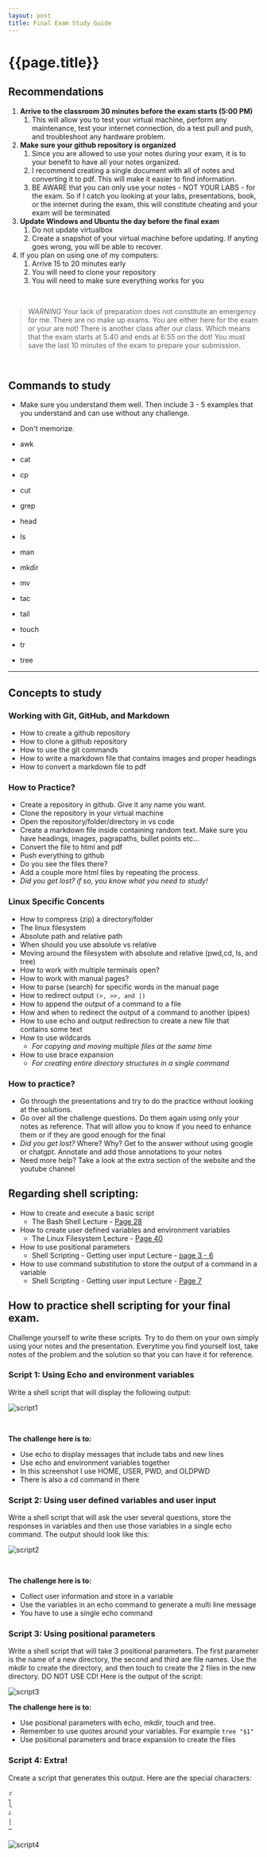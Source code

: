 ```yaml
---
layout: post
title: Final Exam Study Guide
---
```

# {{page.title}}

## Recommendations
1. **Arrive to the classroom 30 minutes before the exam starts (5:00 PM)**
   1. This will allow you to test your virtual machine, perform any maintenance, test your internet connection, do a test pull and push, and troubleshoot any hardware problem.
2. **Make sure your github repository is organized**
   1. Since you are allowed to use your notes during your exam, it is to your benefit to have all your notes organized.
   2. I recommend creating a single document with all of notes and converting it to pdf. This will make it easier to find information.
   3. BE AWARE that you can only use your notes - NOT YOUR LABS - for the exam. So if I catch you looking at your labs, presentations, book, or the internet during the exam, this will constitute cheating and your exam will be terminated
3. **Update Windows and Ubuntu the day before the final exam**
   1. Do not update virtualbox
   2. Create a snapshot of your virtual machine before updating. If anyting goes wrong, you will be able to recover.
4. If you plan on using one of my computers:
   1. Arrive 15 to 20 minutes early
   2. You will need to clone your repository
   3. You will need to make sure everything works for you

<br>

> *WARNING*
> Your lack of preparation does not constitute an emergency for me.
> There are no make up exams. You are either here for the exam or your are not!
> There is another class after our class. Which means that the exam starts at 5:40 and ends at 6:55 on the dot! You must save the last 10 minutes of the exam to prepare your submission. 


<br>

## Commands to study
* Make sure you understand them well. Then include 3 - 5 examples that you understand and can use without any challenge.
* Don't memorize. 

* awk
* cat 
* cp
* cut
* grep
* head
* ls
* man
* mkdir
* mv
* tac
* tail
* touch
* tr
* tree

<hr>

## Concepts to study

### Working with Git, GitHub, and Markdown
* How to create a github repository
* How to clone a github repository
* How to use the git commands
* How to write a markdown file that contains images and proper headings
* How to convert a markdown file to pdf

### How to Practice?
* Create a repository in github. Give it any name you want.
* Clone the repository in your virtual machine
* Open the repository/folder/directory in vs code
* Create a markdown file inside containing random text. Make sure you have headings, images, pagrapaths, bullet points etc...
* Convert the file to html and pdf
* Push everything to github
* Do you see the files there?
* Add a couple more html files by repeating the process.
* *Did you get lost? if so, you know what you need to study!*


### Linux Specific Concents
* How to compress (zip) a directory/folder
* The linux filesystem
* Absolute path and relative path
* When should you use absolute vs relative
* Moving around the filesystem with absolute and relative (pwd,cd, ls, and tree)
* How to work with multiple terminals open?
* How to work with manual pages?
* How to parse (search) for specific words in the manual page
* How to redirect output `(>, >>, and |) `
* How to append the output of a command to a file
* How and when to redirect the output of a command to another (pipes)
* How to use echo and output redirection to create a new file that contains some text
* How to use wildcards
    - *For copying and moving multiple files at the same time*
* How to use brace expansion
    - *For creating entire directory structures in a single command*

### How to practice? 
* Go through the presentations and try to do the practice without looking at the solutions. 
* Go over all the challenge questions. Do them again using only your notes as reference. That will allow you to know if you need to enhance them or if they are good enough for the final
* *Did you get lost?* Where? Why? Get to the answer without using google or chatgpt. Annotate and add those annotations to your notes
* Need more help? Take a look at the extra section of the website and the youtube channel


## Regarding shell scripting:
* How to create and execute a basic script
  * The Bash Shell Lecture - [Page 28](https://docs.google.com/presentation/d/e/2PACX-1vSMW_nt1pQzuvuV3HlZ-3gw9ObsRqnTVSPRW34tPB-cJ_iUgwuVr1iKY8MdWxh4_ctfRq9PDpXPMdif/pub?start=false&amp;loop=false&amp;delayms=3000&slide=id.g303e062ccc4_0_48)
* How to create user defined variables and environment variables
  * The Linux Filesystem Lecture - [Page 40](https://docs.google.com/presentation/d/e/2PACX-1vRzi-pHAUV4x_mqsbAiiAwTtIGZcXMauEIOUfiBySC4sPr0gszaQmebawSQaj0r2gCIv4r2Dam-fgT4/pub?start=false&loop=false&delayms=3000&slide=id.g2bb3152a1f7_0_0) 
* How to use positional parameters
  * Shell Scripting - Getting user input Lecture - [page 3 - 6](https://docs.google.com/presentation/d/e/2PACX-1vQuXFxgHJnHr6w-JbrAgeCvN3cyM7-zDIkYKQ_RcEI1wX-8VRJDb5lLOACZWqHk7ze-3af6nR3yxZ06/pub?start=false&loop=false&delayms=3000&slide=id.g1f3ca28ad3c_0_0)
* How to use command substitution to store the output of a command in a variable
  * Shell Scripting - Getting user input Lecture - [Page 7](https://docs.google.com/presentation/d/e/2PACX-1vQuXFxgHJnHr6w-JbrAgeCvN3cyM7-zDIkYKQ_RcEI1wX-8VRJDb5lLOACZWqHk7ze-3af6nR3yxZ06/pub?start=false&loop=false&delayms=3000&slide=id.g1f3ca28ad3c_0_59)

## How to practice shell scripting for your final exam.

Challenge yourself to write these scripts. Try to do them on your own simply using your notes and the presentation. Everytime you find yourself lost, take notes of the problem and the solution so that you can have it for reference. 

### Script 1: Using Echo and environment variables
Write a shell script that will display the following output:

![script1](https://docs.google.com/drawings/d/e/2PACX-1vS2KVjCqfOpXUt-QYGMufQnLhr2K2JL2f3xagSW2eY2PxGenB-BCUSHnd1t2CPe9YzyI0-dpLqaQopJ/pub?w=1311&h=352)

<br>

**The challenge here is to:**
* Use echo to display messages that include tabs and new lines
* Use echo and environment variables together
* In this screenshot I use HOME, USER, PWD, and OLDPWD
* There is also a cd command in there


### Script 2: Using user defined variables and user input
Write a shell script that will ask the user several questions, store the responses in variables and then use those variables in a single echo command. The output should look like this:

![script2](https://docs.google.com/drawings/d/e/2PACX-1vRAyIXO_bFoHUEDJ-RNN5whVpO_t4nHSzb4lVxRKUkoqtbByTTKx4IUkCglkeF4tYatbF3oSwgqJkMh/pub?w=1397&h=418)

<br>

**The challenge here is to:**
* Collect user information and store in a variable
* Use the variables in an echo command to generate a multi line message
* You have to use a single echo command

### Script 3: Using positional parameters  
Write a shell script that will take 3 positional parameters. The first parameter is the name of a new directory, the second and third are file names. Use the mkdir to create the directory, and then touch to create the 2 files in the new directory. DO NOT USE CD! Here is the output of the script:

![script3](https://docs.google.com/drawings/d/e/2PACX-1vQ5vX6yDlspdziz-bIb_LdTkdXyEeCV0IShuAr9eyqcWI1c8LCE_O5W5jhWdTWKQ4L7vlNUuRHMIwoU/pub?w=1353&h=697)

**The challenge here is to:**
* Use positional parameters with echo, mkdir, touch and tree.
* Remember to use quotes around your variables. For example `tree "$1"`
* Use positional parameters and brace expansion to create the files

### Script 4: Extra!
Create a script that generates this output. Here are the special characters:
```bash
┌ 
┐
└ 
┘
│
─
```

![script4](https://docs.google.com/drawings/d/e/2PACX-1vS8Qz8boEDg88Q01XgGJzDwcuWvkIVkDql6RTYXd9bxLfK04S8Jc1eEs-Sb6A9uEpHyJjgNMtAHKeiv/pub?w=1154&h=356)
